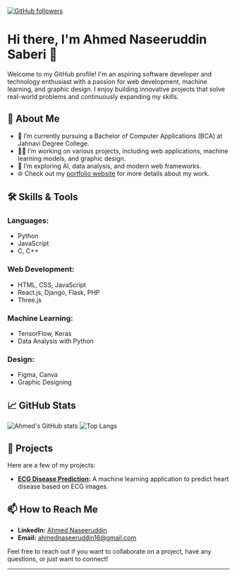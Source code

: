 [![GitHub followers](https://img.shields.io/github/followers/ahmednaseer1?lable=Followers&style=social)](https://github.com/ahmednaseer1)

# Hi there, I'm Ahmed Naseeruddin Saberi 👋

Welcome to my GitHub profile! I'm an aspiring software developer and technology enthusiast with a passion for web development, machine learning, and graphic design. I enjoy building innovative projects that solve real-world problems and continuously expanding my skills.

## 🚀 About Me

- 🌱 I’m currently pursuing a Bachelor of Computer Applications (BCA) at Jahnavi Degree College.
- 👨‍💻 I’m working on various projects, including web applications, machine learning models, and graphic design.
- 🔭 I’m exploring AI, data analysis, and modern web frameworks.
- 🌐 Check out my [portfolio website](https://www.ahmednaseeruddin.000.pe) for more details about my work.

## 🛠️ Skills & Tools

### **Languages:**
- Python
- JavaScript
- C, C++

### **Web Development:**
- HTML, CSS, JavaScript
- React.js, Django, Flask, PHP
- Three.js

### **Machine Learning:**
- TensorFlow, Keras
- Data Analysis with Python

### **Design:**
- Figma, Canva
- Graphic Designing

## 📈 GitHub Stats

![Ahmed's GitHub stats](https://github-readme-stats.vercel.app/api?username=ahmednaseer1&show_icons=true&theme=radical)
![Top Langs](https://github-readme-stats.vercel.app/api/top-langs/?username=ahmednaseer1&layout=compact&theme=radical)

## 💼 Projects

Here are a few of my projects:

- **[ECG Disease Prediction](https://github.com/ahmednaseer1/ecg_disease_prediction):** A machine learning application to predict heart disease based on ECG images.

## 📫 How to Reach Me

- **LinkedIn:** [Ahmed Naseeruddin](https://www.linkedin.com/in/ahmed-naseeruddin-1bb785309)
- **Email:** ahmednaseeruddin16@gmail.com

Feel free to reach out if you want to collaborate on a project, have any questions, or just want to connect!

---

